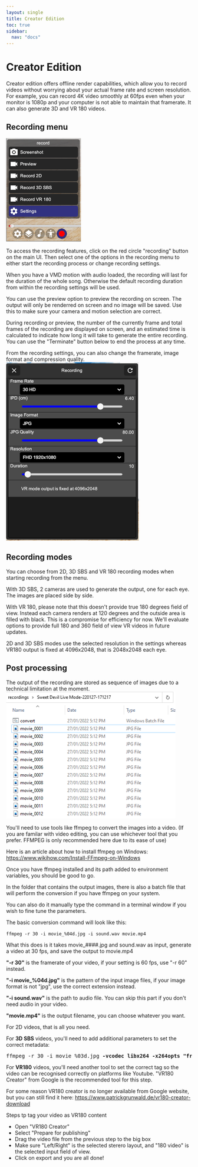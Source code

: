 ```yaml
---
layout: single
title: Creator Edition
toc: true
sidebar:
  nav: "docs"
---
```


# Creator Edition

Creator edition offers offline render capabilities, which allow you to record videos without worrying about your actual frame rate and screen resolution. For example, you can record 4K video smoothly at 60fps even when your monitor is 1080p and your computer is not able to maintain that framerate. It can also generate 3D and VR 180 videos.

## Recording menu

![Record Menu](/images/record_menu.png)

To access the recording features, click on the red circle "recording" button on the main UI. Then select one of the options in the recording menu to either start the recording process or change recording settings. 

When you have a VMD motion with audio loaded, the recording will last for the duration of the whole song. Otherwise the default recording duration from within the recording settings will be used. 

You can use the preview option to preview the recording on screen. The output will only be renderred on screen and no image will be saved. Use this to make sure your camera and motion selection are correct. 

During recording or preview, the number of the currently frame and total frames of the recording are displayed on screen, and an estimated time is calculated to indicate how long it will take to generate the entire recording. You can use the "Terminate" button below to end the process at any time. 

From the recording settings, you can also change the framerate, image format and compression quality. 
![Record Setting](/images/record_setting.png)

## Recording modes

You can choose from 2D, 3D SBS and VR 180 recording modes when starting recording from the menu.

With 3D SBS, 2 cameras are used to generate the output, one for each eye. The images are placed side by side. 

With VR 180, please note that this doesn't provide true 180 degrees field of view. Instead each camera renders at 120 degrees and the outside area is filled with black. This is a compromise for efficiency for now. We'll evaluate options to provide full 180 and 360 field of view VR videos in future updates. 

2D and 3D SBS modes use the selected resolution in the settings whereas VR180 output is fixed at 4096x2048, that is 2048x2048 each eye. 

## Post processing

The output of the recording are stored as sequence of images due to a technical limitation at the moment. 
![Record Images](/images/record_images.png)

You'll need to use tools like ffmpeg to convert the images into a video. (If you are familar with video editing, you can use whichever tool that you prefer. FFMPEG is only recommended here due to its ease of use)

Here is an article about how to install ffmpeg on Windows: https://www.wikihow.com/Install-FFmpeg-on-Windows

Once you have ffmpeg installed and its path added to environment variables, you should be good to go. 

In the folder that contains the output images, there is also a batch file that will perform the conversion if you have ffmpeg on your system. 

You can also do it manually type the command in a terminal window if you wish to fine tune the parameters. 

The basic conversion command will look like this:
```
ffmpeg -r 30 -i movie_%04d.jpg -i sound.wav movie.mp4
```

What this does is it takes movie_####.jpg and sound.wav as input, generate a video at 30 fps, and save the output to movie.mp4

**"-r 30"** is the framerate of your video, if your setting is 60 fps, use "-r 60" instead. 

**"-i movie_%04d.jpg"** is the pattern of the input image files, if your image format is not "jpg", use the correct extension instead. 

**"-i sound.wav"** is the path to audio file. You can skip this part if you don't need audio in your video. 

**"movie.mp4"** is the output filename, you can choose whatever you want. 


For 2D videos, that is all you need. 

For **3D SBS** videos, you'll need to add additional parameters to set the correct metadata:
<pre>
ffmpeg -r 30 -i movie_%03d.jpg <b>-vcodec libx264 -x264opts "frame-packing=3"</b> movie.mp4
</pre>

For **VR180** videos, you'll need another tool to set the correct tag so the video can be recognised correctly on platforms like Youtube. "VR180 Creator" from Google is the recommended tool for this step. 

For some reason VR180 creator is no longer available from Google website, but you can still find it here: https://www.patrickgrunwald.de/vr180-creator-download

Steps tp tag your video as VR180 content
* Open "VR180 Creator"
* Select "Prepare for publishing"
* Drag the video file from the previous step to the big box
* Make sure "Left/Right" is the selected sterero layout, and "180 video" is the selected input field of view. 
* Click on export and you are all done!

